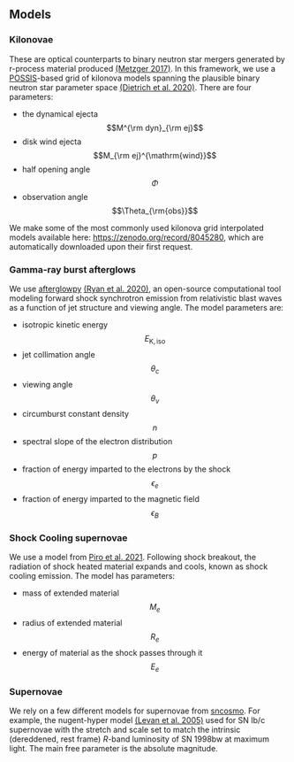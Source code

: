 
## Models

### Kilonovae

These are optical counterparts to binary neutron star mergers generated by r-process material produced [(Metzger 2017)](https://arxiv.org/abs/1910.01617). In this framework, we use a [POSSIS](https://arxiv.org/abs/1906.04205)-based grid of kilonova models spanning the plausible binary neutron star parameter space [(Dietrich et al. 2020)](https://arxiv.org/abs/2002.11355>). There are four parameters:

* the dynamical ejecta $$M^{\rm dyn}_{\rm ej}$$
* disk wind ejecta $$M_{\rm ej}^{\mathrm{wind}}$$
* half opening angle $$\Phi$$
* observation angle $$\Theta_{\rm{obs}}$$

We make some of the most commonly used kilonova grid interpolated models available here: https://zenodo.org/record/8045280, which are automatically downloaded upon their first request.

### Gamma-ray burst afterglows

We use [afterglowpy](https://github.com/geoffryan/afterglowpy>) [(Ryan et al. 2020)](https://arxiv.org/abs/1909.11691), an open-source computational tool modeling forward shock synchrotron emission from relativistic blast waves as a function of jet structure and viewing angle. The model parameters are:

* isotropic kinetic energy $$E_{\mathrm{K,iso}}$$
* jet collimation angle $$\theta_c$$
* viewing angle $$\theta_v$$
* circumburst constant density $$n$$
* spectral slope of the electron distribution $$p$$
* fraction of energy imparted to the electrons by the shock $$\epsilon_e$$
* fraction of energy imparted to the magnetic field $$\epsilon_B$$

### Shock Cooling supernovae

We use a model from [Piro et al. 2021](https://arxiv.org/abs/2007.08543). Following shock breakout, the radiation of shock heated material expands and cools, known as shock cooling emission. The model has parameters:

* mass of extended material $$M_e$$
* radius of extended material $$R_e$$
* energy of material as the shock passes through it $$E_e$$

### Supernovae

We rely on a few different models for supernovae from [sncosmo](https://github.com/sncosmo/sncosmo). For example, the nugent-hyper model [(Levan et al. 2005)](https://arxiv.org/abs/astro-ph/0403450) used for SN Ib/c supernovae with the stretch and scale set to match the intrinsic (dereddened, rest frame) $R$-band luminosity of SN 1998bw at maximum light. The main free parameter is the absolute magnitude.
